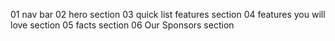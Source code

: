01 nav bar
02 hero section
03 quick list features section
04 features you will love section
05 facts section
06 Our Sponsors section